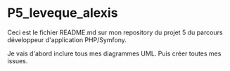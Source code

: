 # P5_leveque_alexis

Ceci est le fichier README.md sur mon repository du projet 5 du parcours développeur d'application PHP/Symfony.

Je vais d'abord inclure tous mes diagrammes UML.
Puis créer toutes mes issues.
